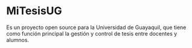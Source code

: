 # MiTesisUG
Es un proyecto open source para la Universidad de Guayaquil, que tiene como función principal la gestión y control de tesis entre docentes y alumnos.
